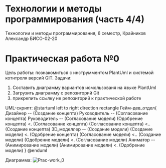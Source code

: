 # Технологии и методы программирования (часть 4/4)
Технологии и методы программирования, 6 семестр, Крайников Александр БИСО-02-20

# Практическая работа №0
Цель работы: познакомиться с инструмментом PlantUml и системой котнтроля версий GIT.
Задачи:
1. Составить диаграмму вариантов исмользованя на языке PlantUml 
2. Загрузить диаграмму с репозиторий Git
3. прикрепить ссылку не репозиторий к практической работе

UML-скрипт:
@startuml
left to right direction
rectangle Гейм-дев_отдел{
Дизайнер -- (Создание концепта)
Руководитель -- (Согласование концепта)
Руководитель -- (Согласование модели)
(Одобрение концепта) <. (Согласование концепта)
(Согласование концепта) <.. (Создание концепта)
3D_моделлер -- (Создание модели)
(Создание модели) <. (Одобрение концепта)
(Согласование модели) <.. (Создание модели)
(Одобрение модели) <. (Согласование модели)
Аниматор -- (Анимирование модели)
(Анимирование модели) <. (Одобрение модели)
}
@enduml

Диаграмма:
![Prac-work_0](https://user-images.githubusercontent.com/90748885/232142845-4fed59aa-b7da-47fc-8e9e-098f25e9c7ba.png)
